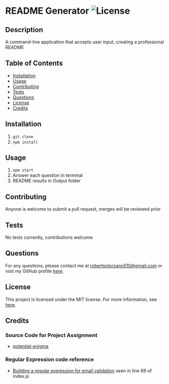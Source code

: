 # README Generator ![License](https://img.shields.io/badge/License-MIT-blue.svg) 

## Description

A command-line application that accepts user input, creating a professional README

## Table of Contents

- [Installation](#installation)
- [Usage](#usage)
- [Contributing](#contributing)
- [Tests](#tests)
- [Questions](#questions)
- [License](#license)
- [Credits](#credits)

## Installation

1. `git clone`
2. `npm install`

## Usage

1. `npm start`
2. Answer each question in terminal
3. README results in Output folder

## Contributing

Anyone is welcome to submit a pull request, merges will be reviewed prior

## Tests

No tests currently, contributions welcome

## Questions

For any questions, please contact me at [robertsolorzano510@gmail.com](mailto:robertsolorzano510@gmail.com) or visit my GitHub profile [here](https://github.com/robertsolorzano).


## License

This project is licensed under the MIT license. For more information, see [here](https://opensource.org/licenses/MIT).
  
## Credits

### Source Code for Project Assignment

- [potential-enigma](https://github.com/coding-boot-camp/potential-enigma)

### Regular Expression code reference 

- [Building a regular expression for email validation](https://saturncloud.io/blog/how-can-i-validate-an-email-address-using-a-regular-expression/#building-a-regular-expression-for-email-validation) seen in line 69 of index.js

